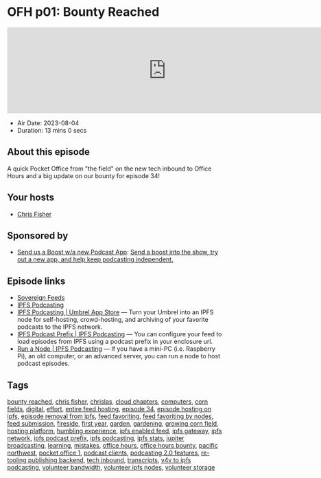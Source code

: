 # OFH p01: Bounty Reached

<iframe src="https://player.fireside.fm/v2/MkcqFyfv+tWl7xCsa?theme=dark" width="740" height="200" frameborder="0" scrolling="no"></iframe>

* Air Date: 2023-08-04
* Duration: 13 mins 0 secs

## About this episode

A quick Pocket Office from "the field" on the new tech inbound to Office Hours and a big update on our bounty for episode 34!

## Your hosts
* [Chris Fisher](https://www.officehours.hair//hosts/chrislas)

## Sponsored by

  * [Send us a Boost w/a new Podcast App](http://newpodcastapps.com/): [Send a boost into the show, try out a new app, and help keep podcasting independent. ](http://newpodcastapps.com/)



## Episode links

  * [Sovereign Feeds](https://sovereignfeeds.com/ "Sovereign Feeds")
  * [IPFS Podcasting](https://ipfspodcasting.net "IPFS Podcasting")
  * [IPFS Podcasting | Umbrel App Store](https://apps.umbrel.com/app/ipfs-podcasting "IPFS Podcasting | Umbrel App Store") — Turn your Umbrel into an IPFS node for self-hosting, crowd-hosting, and archiving of your favorite podcasts to the IPFS network.
  * [IPFS Podcast Prefix | IPFS Podcasting](https://ipfspodcasting.net/Help/Prefix "IPFS Podcast Prefix | IPFS Podcasting") — You can configure your feed to load episodes from IPFS using a podcast prefix in your enclosure url.
  * [Run a Node | IPFS Podcasting](https://ipfspodcasting.net/RunNode "Run a Node | IPFS Podcasting") — If you have a mini-PC (i.e. Raspberry Pi), an old computer, or an advanced server, you can run a node to host podcast episodes. 



## Tags

[bounty reached](https://www.officehours.hair//tags/bounty%20reached), [chris fisher](https://www.officehours.hair//tags/chris%20fisher), [chrislas](https://www.officehours.hair//tags/chrislas), [cloud chapters](https://www.officehours.hair//tags/cloud%20chapters), [computers](https://www.officehours.hair//tags/computers), [corn fields](https://www.officehours.hair//tags/corn%20fields), [digital](https://www.officehours.hair//tags/digital), [effort](https://www.officehours.hair//tags/effort), [entire feed hosting](https://www.officehours.hair//tags/entire%20feed%20hosting), [episode 34](https://www.officehours.hair//tags/episode%2034), [episode hosting on ipfs](https://www.officehours.hair//tags/episode%20hosting%20on%20ipfs), [episode removal from ipfs](https://www.officehours.hair//tags/episode%20removal%20from%20ipfs), [feed favoriting](https://www.officehours.hair//tags/feed%20favoriting), [feed favoriting by nodes](https://www.officehours.hair//tags/feed%20favoriting%20by%20nodes), [feed submission](https://www.officehours.hair//tags/feed%20submission), [fireside](https://www.officehours.hair//tags/fireside), [first year](https://www.officehours.hair//tags/first%20year), [garden](https://www.officehours.hair//tags/garden), [gardening](https://www.officehours.hair//tags/gardening), [growing corn field](https://www.officehours.hair//tags/growing%20corn%20field), [hosting platform](https://www.officehours.hair//tags/hosting%20platform), [humbling experience](https://www.officehours.hair//tags/humbling%20experience), [ipfs enabled feed](https://www.officehours.hair//tags/ipfs%20enabled%20feed), [ipfs gateway](https://www.officehours.hair//tags/ipfs%20gateway), [ipfs network](https://www.officehours.hair//tags/ipfs%20network), [ipfs podcast prefix](https://www.officehours.hair//tags/ipfs%20podcast%20prefix), [ipfs podcasting](https://www.officehours.hair//tags/ipfs%20podcasting), [ipfs stats](https://www.officehours.hair//tags/ipfs%20stats), [jupiter broadcasting](https://www.officehours.hair//tags/jupiter%20broadcasting), [learning](https://www.officehours.hair//tags/learning), [mistakes](https://www.officehours.hair//tags/mistakes), [office hours](https://www.officehours.hair//tags/office%20hours), [office hours bounty](https://www.officehours.hair//tags/office%20hours%20bounty), [pacific northwest](https://www.officehours.hair//tags/pacific%20northwest), [pocket office 1](https://www.officehours.hair//tags/pocket%20office%201), [podcast clients](https://www.officehours.hair//tags/podcast%20clients), [podcasting 2.0 features](https://www.officehours.hair//tags/podcasting%202.0%20features), [re-tooling publishing backend](https://www.officehours.hair//tags/re-tooling%20publishing%20backend), [tech inbound](https://www.officehours.hair//tags/tech%20inbound), [transcripts](https://www.officehours.hair//tags/transcripts), [v4v to ipfs podcasting](https://www.officehours.hair//tags/v4v%20to%20ipfs%20podcasting), [volunteer bandwidth](https://www.officehours.hair//tags/volunteer%20bandwidth), [volunteer ipfs nodes](https://www.officehours.hair//tags/volunteer%20ipfs%20nodes), [volunteer storage](https://www.officehours.hair//tags/volunteer%20storage)